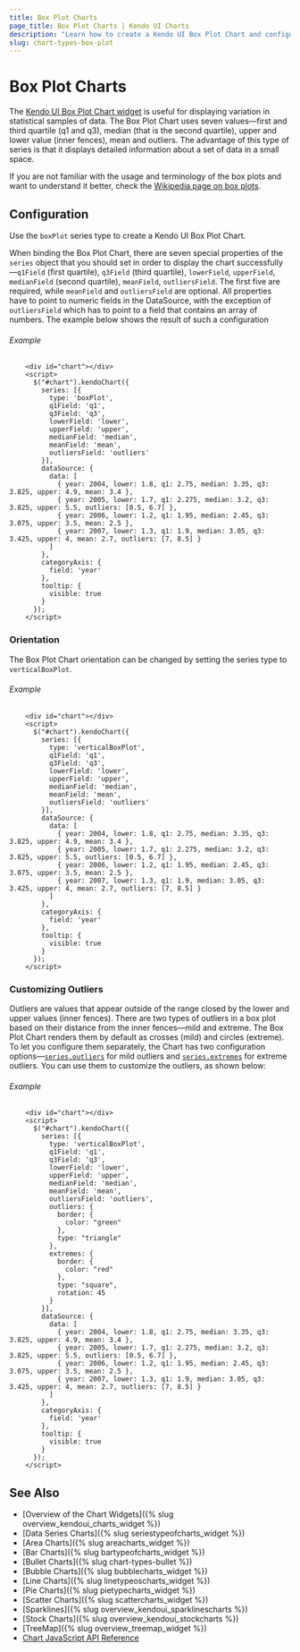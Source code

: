 ```yaml
---
title: Box Plot Charts
page_title: Box Plot Charts | Kendo UI Charts
description: "Learn how to create a Kendo UI Box Plot Chart and configure its options."
slug: chart-types-box-plot
---
```


# Box Plot Charts

The [Kendo UI Box Plot Chart widget](http://demos.telerik.com/kendo-ui/box-plot-charts/index) is useful for displaying variation in statistical samples of data. The Box Plot Chart uses seven values—first and third quartile (q1 and q3), median (that is the second quartile), upper and lower value (inner fences), mean and outliers. The advantage of this type of series is that it displays detailed information about a set of data in a small space.

If you are not familiar with the usage and terminology of the box plots and want to understand it better, check the [Wikipedia page on box plots](https://en.wikipedia.org/wiki/Box_plot).

## Configuration

Use the `boxPlot` series type to create a Kendo UI Box Plot Chart.

When binding the Box Plot Chart, there are seven special properties of the `series` object that you should set in order to display the chart successfully—`q1Field` (first quartile), `q3Field` (third quartile), `lowerField`, `upperField`, `medianField` (second quartile), `meanField`, `outliersField`. The first five are required, while `meanField` and `outliersField` are optional. All properties have to point to numeric fields in the DataSource, with the exception of `outliersField` which has to point to a field that contains an array of numbers. The example below shows the result of such a configuration

###### Example

```dojo
    <div id="chart"></div>
    <script>
      $("#chart").kendoChart({
        series: [{
          type: 'boxPlot',
          q1Field: 'q1',
          q3Field: 'q3',
          lowerField: 'lower',
          upperField: 'upper',
          medianField: 'median',
          meanField: 'mean',
          outliersField: 'outliers'
        }],
        dataSource: {
          data: [
            { year: 2004, lower: 1.8, q1: 2.75, median: 3.35, q3: 3.825, upper: 4.9, mean: 3.4 },
            { year: 2005, lower: 1.7, q1: 2.275, median: 3.2, q3: 3.825, upper: 5.5, outliers: [0.5, 6.7] },
            { year: 2006, lower: 1.2, q1: 1.95, median: 2.45, q3: 3.075, upper: 3.5, mean: 2.5 },
            { year: 2007, lower: 1.3, q1: 1.9, median: 3.05, q3: 3.425, upper: 4, mean: 2.7, outliers: [7, 8.5] }
          ]
        },
        categoryAxis: {
          field: 'year'
        },
        tooltip: {
          visible: true
        }
      });
    </script>
```

### Orientation

The Box Plot Chart orientation can be changed by setting the series type to `verticalBoxPlot`.

###### Example

```dojo
    <div id="chart"></div>
    <script>
      $("#chart").kendoChart({
        series: [{
          type: 'verticalBoxPlot',
          q1Field: 'q1',
          q3Field: 'q3',
          lowerField: 'lower',
          upperField: 'upper',
          medianField: 'median',
          meanField: 'mean',
          outliersField: 'outliers'
        }],
        dataSource: {
          data: [
            { year: 2004, lower: 1.8, q1: 2.75, median: 3.35, q3: 3.825, upper: 4.9, mean: 3.4 },
            { year: 2005, lower: 1.7, q1: 2.275, median: 3.2, q3: 3.825, upper: 5.5, outliers: [0.5, 6.7] },
            { year: 2006, lower: 1.2, q1: 1.95, median: 2.45, q3: 3.075, upper: 3.5, mean: 2.5 },
            { year: 2007, lower: 1.3, q1: 1.9, median: 3.05, q3: 3.425, upper: 4, mean: 2.7, outliers: [7, 8.5] }
          ]
        },
        categoryAxis: {
          field: 'year'
        },
        tooltip: {
          visible: true
        }
      });
    </script>
```

### Customizing Outliers

Outliers are values that appear outside of the range closed by the lower and upper values (inner fences). There are two types of outliers in a box plot based on their distance from the inner fences—mild and extreme. The Box Plot Chart renders them by default as crosses (mild) and circles (extreme). To let you configure them separately, the Chart has two configuration options—[`series.outliers`](/api/javascript/dataviz/ui/chart/configuration/series.outliers) for mild outliers and [`series.extremes`](/api/javascript/dataviz/ui/chart/configuration/series.extremes) for extreme outliers. You can use them to customize the outliers, as shown below:

###### Example

```dojo
    <div id="chart"></div>
    <script>
      $("#chart").kendoChart({
        series: [{
          type: 'verticalBoxPlot',
          q1Field: 'q1',
          q3Field: 'q3',
          lowerField: 'lower',
          upperField: 'upper',
          medianField: 'median',
          meanField: 'mean',
          outliersField: 'outliers',
          outliers: {
            border: {
              color: "green"
            },
            type: "triangle"
          },
          extremes: {
            border: {
              color: "red"
            },
            type: "square",
            rotation: 45
          }
        }],
        dataSource: {
          data: [
            { year: 2004, lower: 1.8, q1: 2.75, median: 3.35, q3: 3.825, upper: 4.9, mean: 3.4 },
            { year: 2005, lower: 1.7, q1: 2.275, median: 3.2, q3: 3.825, upper: 5.5, outliers: [0.5, 6.7] },
            { year: 2006, lower: 1.2, q1: 1.95, median: 2.45, q3: 3.075, upper: 3.5, mean: 2.5 },
            { year: 2007, lower: 1.3, q1: 1.9, median: 3.05, q3: 3.425, upper: 4, mean: 2.7, outliers: [7, 8.5] }
          ]
        },
        categoryAxis: {
          field: 'year'
        },
        tooltip: {
          visible: true
        }
      });
    </script>
```

## See Also

* [Overview of the Chart Widgets]({% slug overview_kendoui_charts_widget %})
* [Data Series Charts]({% slug seriestypeofcharts_widget %})
* [Area Charts]({% slug areacharts_widget %})
* [Bar Charts]({% slug bartypeofcharts_widget %})
* [Bullet Charts]({% slug chart-types-bullet %})
* [Bubble Charts]({% slug bubblecharts_widget %})
* [Line Charts]({% slug linetypeoscharts_widget %})
* [Pie Charts]({% slug pietypecharts_widget %})
* [Scatter Charts]({% slug scattercharts_widget %})
* [Sparklines]({% slug overview_kendoui_sparklinescharts %})
* [Stock Charts]({% slug overview_kendoui_stockcharts %})
* [TreeMap]({% slug overview_treemap_widget %})
* [Chart JavaScript API Reference](/api/javascript/dataviz/ui/chart)

